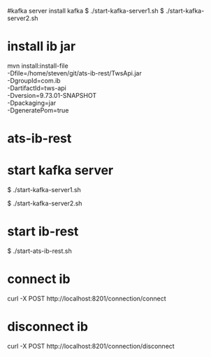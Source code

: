 #kafka server
install kafka
$ ./start-kafka-server1.sh
$ ./start-kafka-server2.sh

# install ib jar
mvn install:install-file \
-Dfile=/home/steven/git/ats-ib-rest/TwsApi.jar \
-DgroupId=com.ib \
-DartifactId=tws-api \
-Dversion=9.73.01-SNAPSHOT \
-Dpackaging=jar \
-DgeneratePom=true


# ats-ib-rest

# start kafka server
$ ./start-kafka-server1.sh

$ ./start-kafka-server2.sh

# start ib-rest
$ ./start-ats-ib-rest.sh


# connect ib
curl -X POST http://localhost:8201/connection/connect

# disconnect ib
curl -X POST http://localhost:8201/connection/disconnect
